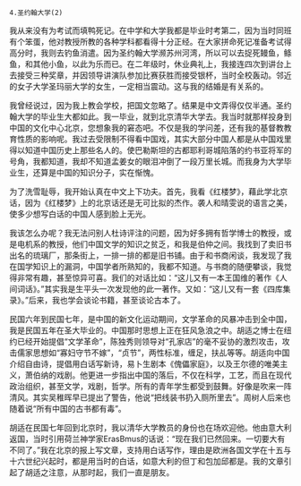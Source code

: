     4.圣约翰大学(2) 

   我从来没有为考试而填鸭死记。在中学和大学我都是毕业时考第二，因为当时同班有个笨蛋，他对教授所教的各种学科都看得十分正经。在大家拼命死记准备考试得高分时，我则去钓鱼消遣。因为圣约翰大学濒苏州河湾，所以可以去捉死鳗鱼，鲦鱼，和其他小鱼，以此为乐而已。在二年级时，休业典礼上，我接连四次到讲台上去接受三种奖章，并因领导讲演队参加比赛获胜而接受银杯，当时全校轰动。邻近的女子大学圣玛丽大学的女生，一定相当震动。这与我的结婚是有关系的。

   我曾经说过，因为我上教会学校，把国文忽略了。结果是中文弄得仅仅半通。圣约翰大学的毕业生大都如此。我一毕业，就到北京清华大学去。我当时就那样投身到中国的文化中心北京，您想象我的窘态吧。不仅是我的学问差，还有我的基督教教育性质的影响呢。我过去受限制不得看中国戏，其实大部分中国人都是从中国戏里得以知道中国历史上那些名人的。使巴勒斯坦的古都耶利哥城陷落的约书亚将军的号角，我都知道，我却不知道孟姜女的眼泪冲倒了一段万里长城。而我身为大学毕业生，还算是中国的知识分子，实在惭愧。

   为了洗雪耻辱，我开始认真在中文上下功夫。首先，我看《红楼梦》，藉此学北京话，因为《红楼梦》上的北京话还是无可比拟的杰作。袭人和晴雯说的语言之美，使多少想写白话的中国人感到脸上无光。

   我该怎么办呢？我无法问别人杜诗评注的问题，因为好多拥有哲学博士的教授，或是电机系的教授，他们中国文学的知识之贫乏，和我是伯仲之间。我找到了卖旧书出名的琉璃厂，那条街上，一排一排的都是旧书铺。由于和书商闲谈，我发现了我在国学知识上的漏洞，中国学者所熟知的，我都不知道。与书商的随便攀谈，我觉得非常有趣，甚至惊异可喜。我们的对话比如：“这儿又有一本王国维的著作《人间词话》。”其实我是生平头一次发现他的此一著作。又如：“这儿又有一套《四库集录》。”后来，我也学会谈论书籍，甚至谈论古本了。

   民国六年到民国七年，是中国的新文化运动期间，文学革命的风暴冲击到全中国，我是民国五年在圣大毕业的。中国那时思想上正在狂风急浪之中。胡适之博士在纽约已经开始提倡“文学革命”，陈独秀则领导对“孔家店”的毫不妥协的激烈攻击，攻击儒家思想如“寡妇守节不嫁”，“贞节”，两性标准，缠足，扶乩等等。胡适向中国介绍自由诗，提倡用白话写新诗，易卜生剧本《傀儡家庭》，以及王尔德的唯美主义，萧伯纳的戏剧。他更进一步指出中国的落后，不仅在科学，工艺，而且在现代政治组织，甚至文学，戏剧，哲学。所有的青年学生都受到鼓舞。好像是吹来一阵清风。其实吴稚晖早已提出了警告，他说“把线装书扔入厕所里去”。周树人后来也随着说“所有中国的古书都有毒”。

   胡适在民国七年回到北京时，我以清华大学教员的身份也在场欢迎他。他由意大利返国，当时引用荷兰神学家ErasBmus的话说：“现在我们已然回来。一切要大有不同了。”我在北京的报上写文章，支持用白话写作，理由是欧洲各国文学在十五与十六世纪兴起时，都是用当时的白话，如意大利的但丁和包加邱都是。我的文章引起了胡适之注意，从那时起，我们一直是朋友。


